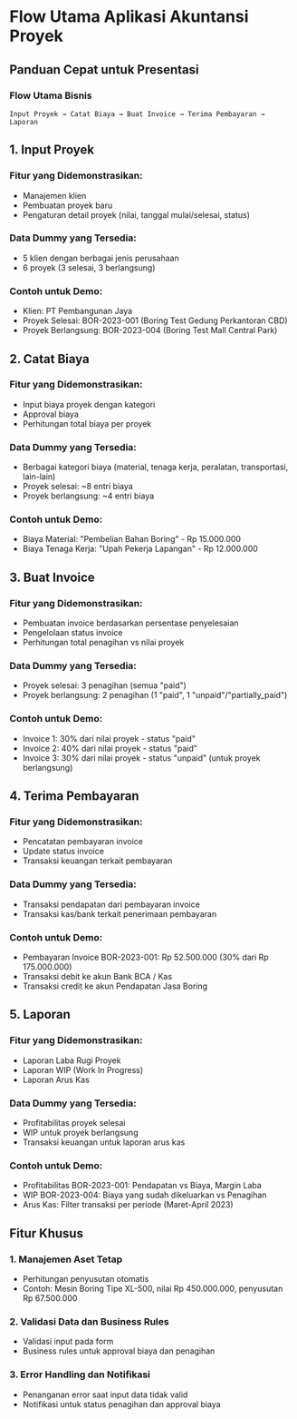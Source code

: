 # Flow Utama Aplikasi Akuntansi Proyek

## Panduan Cepat untuk Presentasi

### Flow Utama Bisnis
```
Input Proyek → Catat Biaya → Buat Invoice → Terima Pembayaran → Laporan
```

## 1. Input Proyek

### Fitur yang Didemonstrasikan:
- Manajemen klien
- Pembuatan proyek baru
- Pengaturan detail proyek (nilai, tanggal mulai/selesai, status)

### Data Dummy yang Tersedia:
- 5 klien dengan berbagai jenis perusahaan
- 6 proyek (3 selesai, 3 berlangsung)

### Contoh untuk Demo:
- Klien: PT Pembangunan Jaya
- Proyek Selesai: BOR-2023-001 (Boring Test Gedung Perkantoran CBD)
- Proyek Berlangsung: BOR-2023-004 (Boring Test Mall Central Park)

## 2. Catat Biaya

### Fitur yang Didemonstrasikan:
- Input biaya proyek dengan kategori
- Approval biaya
- Perhitungan total biaya per proyek

### Data Dummy yang Tersedia:
- Berbagai kategori biaya (material, tenaga kerja, peralatan, transportasi, lain-lain)
- Proyek selesai: ~8 entri biaya
- Proyek berlangsung: ~4 entri biaya

### Contoh untuk Demo:
- Biaya Material: "Pembelian Bahan Boring" - Rp 15.000.000
- Biaya Tenaga Kerja: "Upah Pekerja Lapangan" - Rp 12.000.000

## 3. Buat Invoice

### Fitur yang Didemonstrasikan:
- Pembuatan invoice berdasarkan persentase penyelesaian
- Pengelolaan status invoice
- Perhitungan total penagihan vs nilai proyek

### Data Dummy yang Tersedia:
- Proyek selesai: 3 penagihan (semua "paid")
- Proyek berlangsung: 2 penagihan (1 "paid", 1 "unpaid"/"partially_paid")

### Contoh untuk Demo:
- Invoice 1: 30% dari nilai proyek - status "paid"
- Invoice 2: 40% dari nilai proyek - status "paid"
- Invoice 3: 30% dari nilai proyek - status "unpaid" (untuk proyek berlangsung)

## 4. Terima Pembayaran

### Fitur yang Didemonstrasikan:
- Pencatatan pembayaran invoice
- Update status invoice
- Transaksi keuangan terkait pembayaran

### Data Dummy yang Tersedia:
- Transaksi pendapatan dari pembayaran invoice
- Transaksi kas/bank terkait penerimaan pembayaran

### Contoh untuk Demo:
- Pembayaran Invoice BOR-2023-001: Rp 52.500.000 (30% dari Rp 175.000.000)
- Transaksi debit ke akun Bank BCA / Kas
- Transaksi credit ke akun Pendapatan Jasa Boring

## 5. Laporan

### Fitur yang Didemonstrasikan:
- Laporan Laba Rugi Proyek
- Laporan WIP (Work In Progress)
- Laporan Arus Kas

### Data Dummy yang Tersedia:
- Profitabilitas proyek selesai
- WIP untuk proyek berlangsung
- Transaksi keuangan untuk laporan arus kas

### Contoh untuk Demo:
- Profitabilitas BOR-2023-001: Pendapatan vs Biaya, Margin Laba
- WIP BOR-2023-004: Biaya yang sudah dikeluarkan vs Penagihan
- Arus Kas: Filter transaksi per periode (Maret-April 2023)

## Fitur Khusus

### 1. Manajemen Aset Tetap
- Perhitungan penyusutan otomatis
- Contoh: Mesin Boring Tipe XL-500, nilai Rp 450.000.000, penyusutan Rp 67.500.000

### 2. Validasi Data dan Business Rules
- Validasi input pada form
- Business rules untuk approval biaya dan penagihan

### 3. Error Handling dan Notifikasi
- Penanganan error saat input data tidak valid
- Notifikasi untuk status penagihan dan approval biaya 